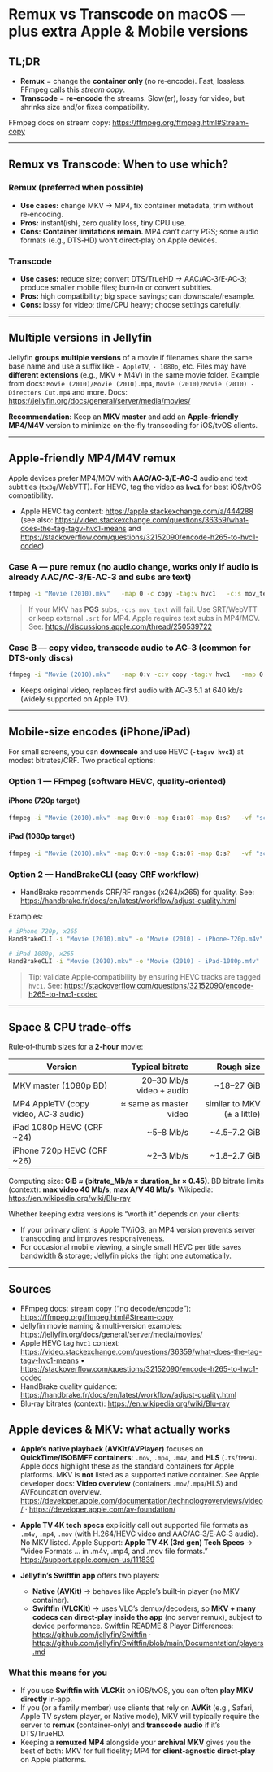 # Remux vs Transcode on macOS — plus extra Apple & Mobile versions

## TL;DR

- **Remux** = change the **container only** (no re‑encode). Fast, lossless. FFmpeg calls this *stream copy*.
- **Transcode** = **re‑encode** the streams. Slow(er), lossy for video, but shrinks size and/or fixes compatibility.

FFmpeg docs on stream copy: <https://ffmpeg.org/ffmpeg.html#Stream-copy>

---

## Remux vs Transcode: When to use which?

### Remux (preferred when possible)

- **Use cases:** change MKV → MP4, fix container metadata, trim without re‑encoding.
- **Pros:** instant(ish), zero quality loss, tiny CPU use.
- **Cons:** **Container limitations remain.** MP4 can’t carry PGS; some audio formats (e.g., DTS‑HD) won’t direct‑play on Apple devices.

### Transcode

- **Use cases:** reduce size; convert DTS/TrueHD → AAC/AC‑3/E‑AC‑3; produce smaller mobile files; burn‑in or convert subtitles.
- **Pros:** high compatibility; big space savings; can downscale/resample.
- **Cons:** lossy for video; time/CPU heavy; choose settings carefully.

---

## Multiple versions in Jellyfin

Jellyfin **groups multiple versions** of a movie if filenames share the same base name and use a suffix like `- AppleTV`, `- 1080p`, etc. Files may have **different extensions** (e.g., MKV + M4V) in the same movie folder. Example from docs:
`Movie (2010)/Movie (2010).mp4`, `Movie (2010)/Movie (2010) - Directors Cut.mp4` and more.
Docs: <https://jellyfin.org/docs/general/server/media/movies/>

**Recommendation:** Keep an **MKV master** and add an **Apple‑friendly MP4/M4V** version to minimize on‑the‑fly transcoding for iOS/tvOS clients.

---

## Apple‑friendly MP4/M4V remux

Apple devices prefer MP4/MOV with **AAC/AC‑3/E‑AC‑3** audio and text subtitles (`tx3g`/WebVTT). For HEVC, tag the video as **`hvc1`** for best iOS/tvOS compatibility.

- Apple HEVC tag context: <https://apple.stackexchange.com/a/444288> (see also: <https://video.stackexchange.com/questions/36359/what-does-the-tag-tagv-hvc1-means> and <https://stackoverflow.com/questions/32152090/encode-h265-to-hvc1-codec>)

### Case A — pure remux (no audio change, works only if audio is already AAC/AC‑3/E‑AC‑3 and subs are text)

```bash
ffmpeg -i "Movie (2010).mkv"   -map 0 -c copy -tag:v hvc1   -c:s mov_text   "Movie (2010) - AppleTV.m4v"
```

> If your MKV has **PGS** subs, `-c:s mov_text` will fail. Use SRT/WebVTT or keep external `.srt` for MP4. Apple requires text subs in MP4/MOV. See: <https://discussions.apple.com/thread/250539722>

### Case B — copy video, **transcode audio** to AC‑3 (common for DTS‑only discs)

```bash
ffmpeg -i "Movie (2010).mkv"   -map 0:v -c:v copy -tag:v hvc1   -map 0:a:0 -c:a ac3 -b:a 640k -ac 6   -map 0:s? -c:s mov_text   "Movie (2010) - AppleTV.m4v"
```

- Keeps original video, replaces first audio with AC‑3 5.1 at 640 kb/s (widely supported on Apple TV).

---

## Mobile‑size encodes (iPhone/iPad)

For small screens, you can **downscale** and use HEVC (**`-tag:v hvc1`**) at modest bitrates/CRF. Two practical options:

### Option 1 — FFmpeg (software HEVC, quality‑oriented)

#### iPhone (720p target)

```bash
ffmpeg -i "Movie (2010).mkv" -map 0:v:0 -map 0:a:0? -map 0:s?   -vf "scale=-2:720" -c:v libx265 -preset slow -crf 26 -tag:v hvc1   -c:a aac -b:a 160k -ac 2   -c:s mov_text   "Movie (2010) - iPhone-720p.m4v"
```

#### iPad (1080p target)

```bash
ffmpeg -i "Movie (2010).mkv" -map 0:v:0 -map 0:a:0? -map 0:s?   -vf "scale=-2:1080" -c:v libx265 -preset slow -crf 24 -tag:v hvc1   -c:a aac -b:a 192k -ac 2   -c:s mov_text   "Movie (2010) - iPad-1080p.m4v"
```

### Option 2 — HandBrakeCLI (easy CRF workflow)

- HandBrake recommends CRF/RF ranges (x264/x265) for quality. See: <https://handbrake.fr/docs/en/latest/workflow/adjust-quality.html>

Examples:

```bash
# iPhone 720p, x265
HandBrakeCLI -i "Movie (2010).mkv" -o "Movie (2010) - iPhone-720p.m4v"   -e x265 -q 26 --width 1280 --height 720 --auto-anamorphic   --aencoder ca_aac --ab 160 --mixdown stereo --subtitle-lang-list eng --subtitle-burned=none

# iPad 1080p, x265
HandBrakeCLI -i "Movie (2010).mkv" -o "Movie (2010) - iPad-1080p.m4v"   -e x265 -q 24 --width 1920 --height 1080 --auto-anamorphic   --aencoder ca_aac --ab 192 --mixdown stereo --subtitle-burned=none
```

> Tip: validate Apple‑compatibility by ensuring HEVC tracks are tagged `hvc1`. See: <https://stackoverflow.com/questions/32152090/encode-h265-to-hvc1-codec>

---

## Space & CPU trade‑offs

Rule‑of‑thumb sizes for a **2‑hour** movie:

| Version | Typical bitrate | Rough size |
|---|---:|---:|
| MKV master (1080p BD) | 20–30 Mb/s video + audio | ~18–27 GiB |
| MP4 AppleTV (copy video, AC‑3 audio) | ≈ same as master video | similar to MKV (± a little) |
| iPad 1080p HEVC (CRF ~24) | ~5–8 Mb/s | ~4.5–7.2 GiB |
| iPhone 720p HEVC (CRF ~26) | ~2–3 Mb/s | ~1.8–2.7 GiB |

Computing size: **GiB ≈ (bitrate_Mb/s × duration_hr × 0.45)**.
BD bitrate limits (context): **max video 40 Mb/s**; **max A/V 48 Mb/s**. Wikipedia: <https://en.wikipedia.org/wiki/Blu-ray>

Whether keeping extra versions is “worth it” depends on your clients:

- If your primary client is Apple TV/iOS, an MP4 version prevents server transcoding and improves responsiveness.
- For occasional mobile viewing, a single small HEVC per title saves bandwidth & storage; Jellyfin picks the right one automatically.

---

## Sources

- FFmpeg docs: stream copy (“no decode/encode”): <https://ffmpeg.org/ffmpeg.html#Stream-copy>
- Jellyfin movie naming & multi‑version examples: <https://jellyfin.org/docs/general/server/media/movies/>
- Apple HEVC tag `hvc1` context: <https://video.stackexchange.com/questions/36359/what-does-the-tag-tagv-hvc1-means> • <https://stackoverflow.com/questions/32152090/encode-h265-to-hvc1-codec>
- HandBrake quality guidance: <https://handbrake.fr/docs/en/latest/workflow/adjust-quality.html>
- Blu‑ray bitrates (context): <https://en.wikipedia.org/wiki/Blu-ray>

## Apple devices & MKV: what actually works

- **Apple’s native playback (AVKit/AVPlayer)** focuses on **QuickTime/ISOBMFF containers**: `.mov`, `.mp4`, `.m4v`, and **HLS** (`.ts`/`fMP4`). Apple docs highlight these as the standard containers for Apple platforms. MKV is **not** listed as a supported native container.
  See Apple developer docs: **Video overview** (containers `.mov`/`.mp4`/HLS) and AVFoundation overview.
  <https://developer.apple.com/documentation/technologyoverviews/video/> · <https://developer.apple.com/av-foundation/>

- **Apple TV 4K tech specs** explicitly call out supported file formats as `.m4v`, `.mp4`, `.mov` (with H.264/HEVC video and AAC/AC‑3/E‑AC‑3 audio). No MKV listed.
  Apple Support: **Apple TV 4K (3rd gen) Tech Specs** → “Video Formats … in .m4v, .mp4, and .mov file formats.”
  <https://support.apple.com/en-us/111839>

- **Jellyfin’s Swiftfin app** offers two players:
  - **Native (AVKit)** → behaves like Apple’s built‑in player (no MKV container).
  - **Swiftfin (VLCKit)** → uses VLC’s demux/decoders, so **MKV + many codecs can direct‑play inside the app** (no server remux), subject to device performance.
  Swiftfin README & Player Differences:
  <https://github.com/jellyfin/Swiftfin> · <https://github.com/jellyfin/Swiftfin/blob/main/Documentation/players.md>

### What this means for you

- If you use **Swiftfin with VLCKit** on iOS/tvOS, you can often **play MKV directly** in‑app.
- If you (or a family member) use clients that rely on **AVKit** (e.g., Safari, Apple TV system player, or Native mode), MKV will typically require the server to **remux** (container‑only) and **transcode audio** if it’s DTS/TrueHD.
- Keeping a **remuxed MP4** alongside your **archival MKV** gives you the best of both: MKV for full fidelity; MP4 for **client‑agnostic direct‑play** on Apple platforms.
